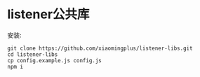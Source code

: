 # listener公共库

安装:

    git clone https://github.com/xiaomingplus/listener-libs.git
    cd listener-libs
    cp config.example.js config.js
    npm i
